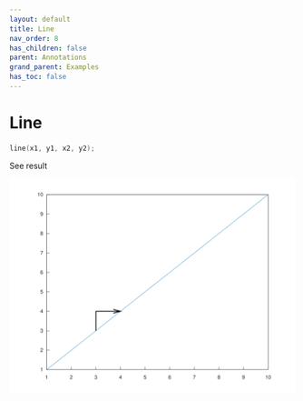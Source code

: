 ```yaml
---
layout: default
title: Line
nav_order: 8
has_children: false
parent: Annotations
grand_parent: Examples
has_toc: false
---
```

# Line

```cpp
line(x1, y1, x2, y2);
```


See result

[![example_line_1](line/line_1.svg)](../../../examples/annotations/line/line_1.cpp)






